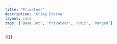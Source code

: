 ```yaml
---
title: "Privateer"
description: 'Krieg Eterna'
layout: card
tags: ['Base Set', 'Privateer', 'Unit', 'Ranged']
---
```

{{<card-detail-page title="Privateer3" artwork="The End of the Action between the English Indiaman and Three Spanish Privateers by Willem van de Velde the Younger (1682)" />}}